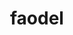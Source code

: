---
title: "faodel"
layout: cache
categories: [package, develop-2024-10-27]
meta: {"versions": ["1.2108.1"], "compilers": ["gcc@=11.1.0", "gcc@=11.4.0", "gcc@=9.4.0", "oneapi@=2024.2.1"], "oss": ["ubuntu20.04", "ubuntu22.04"], "platforms": ["linux"], "targets": ["neoverse_v1", "neoverse_v2", "ppc64le", "x86_64_v3"], "stacks": ["data-vis-sdk", "e4s", "e4s-neoverse-v2", "e4s-neoverse_v1", "e4s-oneapi", "e4s-power", "root"], "num_specs": 10, "num_specs_by_stack": {"e4s-power": 1, "root": 10, "data-vis-sdk": 2, "e4s-neoverse_v1": 2, "e4s-neoverse-v2": 1, "e4s": 2, "e4s-oneapi": 2}}
spec_details: [{"hash": "pxv2j7lg24puhf2tkzrzs7exwizizewu", "compiler": "gcc@=9.4.0", "versions": ["1.2108.1"], "os": "ubuntu20.04", "platform": "linux", "target": "ppc64le", "variants": ["build_system=cmake", "build_type=Release", "generator=make", "~hdf5", "~ipo", "logging=stdout", "+mpi", "network=nnti", "serializer=xdr", "+shared", "~tcmalloc"], "stacks": ["e4s-power", "root"], "size": "-", "tarball": "https://binaries.spack.io/develop-2024-10-27/build_cache/linux-ubuntu20.04-ppc64le/gcc-9.4.0/faodel-1.2108.1/linux-ubuntu20.04-ppc64le-gcc-9.4.0-faodel-1.2108.1-pxv2j7lg24puhf2tkzrzs7exwizizewu.spack"}, {"hash": "tuyzbnifzud7janxxqtdac7idzzpa5mv", "compiler": "gcc@=11.1.0", "versions": ["1.2108.1"], "os": "ubuntu20.04", "platform": "linux", "target": "x86_64_v3", "variants": ["build_system=cmake", "build_type=Release", "generator=make", "+hdf5", "~ipo", "logging=stdout", "+mpi", "network=libfabric", "serializer=xdr", "+shared", "+tcmalloc"], "stacks": ["data-vis-sdk", "root"], "size": "-", "tarball": "https://binaries.spack.io/develop-2024-10-27/build_cache/linux-ubuntu20.04-x86_64_v3/gcc-11.1.0/faodel-1.2108.1/linux-ubuntu20.04-x86_64_v3-gcc-11.1.0-faodel-1.2108.1-tuyzbnifzud7janxxqtdac7idzzpa5mv.spack"}, {"hash": "se6ofdmk7krfarirnbezmgbjdnzxfqrt", "compiler": "gcc@=11.1.0", "versions": ["1.2108.1"], "os": "ubuntu20.04", "platform": "linux", "target": "x86_64_v3", "variants": ["build_system=cmake", "build_type=Release", "generator=make", "+hdf5", "~ipo", "logging=stdout", "+mpi", "network=libfabric", "serializer=xdr", "+shared", "+tcmalloc"], "stacks": ["data-vis-sdk", "root"], "size": "-", "tarball": "https://binaries.spack.io/develop-2024-10-27/build_cache/linux-ubuntu20.04-x86_64_v3/gcc-11.1.0/faodel-1.2108.1/linux-ubuntu20.04-x86_64_v3-gcc-11.1.0-faodel-1.2108.1-se6ofdmk7krfarirnbezmgbjdnzxfqrt.spack"}, {"hash": "pv45d3lvc5haqddvubjvcpbixzkxp5ah", "compiler": "gcc@=11.4.0", "versions": ["1.2108.1"], "os": "ubuntu22.04", "platform": "linux", "target": "neoverse_v1", "variants": ["build_system=cmake", "build_type=Release", "generator=make", "+hdf5", "~ipo", "logging=stdout", "+mpi", "network=libfabric", "serializer=xdr", "+shared", "+tcmalloc"], "stacks": ["root", "e4s-neoverse_v1"], "size": "-", "tarball": "https://binaries.spack.io/develop-2024-10-27/build_cache/linux-ubuntu22.04-neoverse_v1/gcc-11.4.0/faodel-1.2108.1/linux-ubuntu22.04-neoverse_v1-gcc-11.4.0-faodel-1.2108.1-pv45d3lvc5haqddvubjvcpbixzkxp5ah.spack"}, {"hash": "oxilg2lqbfreyzvbiepl4a357d7ftunr", "compiler": "gcc@=11.4.0", "versions": ["1.2108.1"], "os": "ubuntu22.04", "platform": "linux", "target": "neoverse_v1", "variants": ["build_system=cmake", "build_type=Release", "generator=make", "~hdf5", "~ipo", "logging=stdout", "+mpi", "network=nnti", "serializer=xdr", "+shared", "+tcmalloc"], "stacks": ["root", "e4s-neoverse_v1"], "size": "-", "tarball": "https://binaries.spack.io/develop-2024-10-27/build_cache/linux-ubuntu22.04-neoverse_v1/gcc-11.4.0/faodel-1.2108.1/linux-ubuntu22.04-neoverse_v1-gcc-11.4.0-faodel-1.2108.1-oxilg2lqbfreyzvbiepl4a357d7ftunr.spack"}, {"hash": "wealecnvqqr4i3jfosmgcc4e73cdy37h", "compiler": "gcc@=11.4.0", "versions": ["1.2108.1"], "os": "ubuntu22.04", "platform": "linux", "target": "neoverse_v2", "variants": ["build_system=cmake", "build_type=Release", "generator=make", "+hdf5", "~ipo", "logging=stdout", "+mpi", "network=libfabric", "serializer=xdr", "+shared", "+tcmalloc"], "stacks": ["e4s-neoverse-v2", "root"], "size": "-", "tarball": "https://binaries.spack.io/develop-2024-10-27/build_cache/linux-ubuntu22.04-neoverse_v2/gcc-11.4.0/faodel-1.2108.1/linux-ubuntu22.04-neoverse_v2-gcc-11.4.0-faodel-1.2108.1-wealecnvqqr4i3jfosmgcc4e73cdy37h.spack"}, {"hash": "m3qmfsez57hdmj3hmeyevsr43n6kexc7", "compiler": "gcc@=11.4.0", "versions": ["1.2108.1"], "os": "ubuntu22.04", "platform": "linux", "target": "x86_64_v3", "variants": ["build_system=cmake", "build_type=Release", "generator=make", "+hdf5", "~ipo", "logging=stdout", "+mpi", "network=libfabric", "serializer=xdr", "+shared", "+tcmalloc"], "stacks": ["root", "e4s"], "size": "-", "tarball": "https://binaries.spack.io/develop-2024-10-27/build_cache/linux-ubuntu22.04-x86_64_v3/gcc-11.4.0/faodel-1.2108.1/linux-ubuntu22.04-x86_64_v3-gcc-11.4.0-faodel-1.2108.1-m3qmfsez57hdmj3hmeyevsr43n6kexc7.spack"}, {"hash": "5vsxfvtegampj3nthzfmvpghlbe2xmra", "compiler": "gcc@=11.4.0", "versions": ["1.2108.1"], "os": "ubuntu22.04", "platform": "linux", "target": "x86_64_v3", "variants": ["build_system=cmake", "build_type=Release", "generator=make", "~hdf5", "~ipo", "logging=stdout", "+mpi", "network=nnti", "serializer=xdr", "+shared", "+tcmalloc"], "stacks": ["root", "e4s"], "size": "-", "tarball": "https://binaries.spack.io/develop-2024-10-27/build_cache/linux-ubuntu22.04-x86_64_v3/gcc-11.4.0/faodel-1.2108.1/linux-ubuntu22.04-x86_64_v3-gcc-11.4.0-faodel-1.2108.1-5vsxfvtegampj3nthzfmvpghlbe2xmra.spack"}, {"hash": "dugugsxljgfoauxav7lfytutahx4ousu", "compiler": "oneapi@=2024.2.1", "versions": ["1.2108.1"], "os": "ubuntu22.04", "platform": "linux", "target": "x86_64_v3", "variants": ["build_system=cmake", "build_type=Release", "generator=make", "+hdf5", "~ipo", "logging=stdout", "+mpi", "network=libfabric", "serializer=xdr", "+shared", "+tcmalloc"], "stacks": ["root", "e4s-oneapi"], "size": "-", "tarball": "https://binaries.spack.io/develop-2024-10-27/build_cache/linux-ubuntu22.04-x86_64_v3/oneapi-2024.2.1/faodel-1.2108.1/linux-ubuntu22.04-x86_64_v3-oneapi-2024.2.1-faodel-1.2108.1-dugugsxljgfoauxav7lfytutahx4ousu.spack"}, {"hash": "qrupwxok3p5zz652aslaiki5uoiqnhch", "compiler": "oneapi@=2024.2.1", "versions": ["1.2108.1"], "os": "ubuntu22.04", "platform": "linux", "target": "x86_64_v3", "variants": ["build_system=cmake", "build_type=Release", "generator=make", "~hdf5", "~ipo", "logging=stdout", "+mpi", "network=nnti", "serializer=xdr", "+shared", "+tcmalloc"], "stacks": ["root", "e4s-oneapi"], "size": "-", "tarball": "https://binaries.spack.io/develop-2024-10-27/build_cache/linux-ubuntu22.04-x86_64_v3/oneapi-2024.2.1/faodel-1.2108.1/linux-ubuntu22.04-x86_64_v3-oneapi-2024.2.1-faodel-1.2108.1-qrupwxok3p5zz652aslaiki5uoiqnhch.spack"}]
---